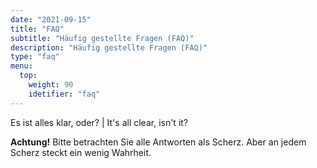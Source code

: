 ```yaml
---
date: "2021-09-15"
title: "FAQ"
subtitle: "Häufig gestellte Fragen (FAQ)"
description: "Häufig gestellte Fragen (FAQ)"
type: "faq"
menu:
  top:
    weight: 90
    idetifier: "faq"
---
```


Es ist alles klar, oder? | It's all clear, isn't it?

**Achtung!** Bitte betrachten Sie alle Antworten als Scherz. Aber an jedem Scherz steckt ein wenig Wahrheit.
